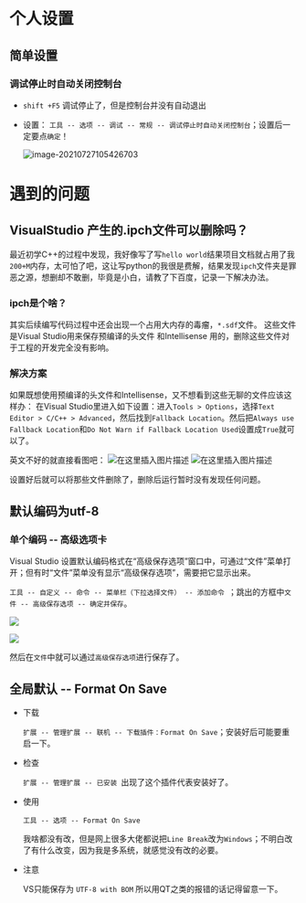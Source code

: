 # 个人设置

## 简单设置

### 调试停止时自动关闭控制台

- `shift +F5` 调试停止了，但是控制台并没有自动退出

- 设置： `工具 -- 选项 -- 调试 -- 常规 -- 调试停止时自动关闭控制台`；设置后一定要点`确定`！

  ![image-20210727105426703](https://i.loli.net/2021/07/27/tBRhG52mVx6oXs9.png)

# 遇到的问题

## VisualStudio 产生的.ipch文件可以删除吗？
最近初学C++的过程中发现，我好像写了写`hello world`结果项目文档就占用了我`200+M`内存，太可怕了吧，这让写python的我很是费解，结果发现`ipch`文件夹是罪恶之源，想删却不敢删，毕竟是小白，请教了下百度，记录一下解决办法。
### ipch是个啥？
其实后续编写代码过程中还会出现一个占用大内存的毒瘤，`*.sdf`文件。
这些文件是Visual Studio用来保存预编译的头文件 和Intellisense 用的，删除这些文件对于工程的开发完全没有影响。

### 解决方案
如果既想使用预编译的头文件和Intellisense，又不想看到这些无聊的文件应该这样办：
在Visual Studio里进入如下设置：进入`Tools > Options`，选择`Text Editor > C/C++ > Advanced`，然后找到`Fallback Location`。然后把`Always use Fallback Location`和`Do Not Warn if Fallback Location Used`设置成`True`就可以了。

英文不好的就直接看图吧：
![在这里插入图片描述](https://img-blog.csdnimg.cn/20210719172852146.png)
![在这里插入图片描述](https://img-blog.csdnimg.cn/20210719172923229.png?x-oss-process=image/watermark,type_ZmFuZ3poZW5naGVpdGk,shadow_10,text_aHR0cHM6Ly9ibG9nLmNzZG4ubmV0L3dlaXhpbl80NDU2MDY5OA==,size_16,color_FFFFFF,t_70)

设置好后就可以将那些文件删除了，删除后运行暂时没有发现任何问题。

## 默认编码为utf-8

### 单个编码 -- 高级选项卡

 Visual Studio 设置默认编码格式在“高级保存选项”窗口中，可通过“文件”菜单打开；但有时“文件”菜单没有显示“高级保存选项”，需要把它显示出来。

`工具 -- 自定义 -- 命令 -- 菜单栏（下拉选择文件） -- 添加命令 `；跳出的方框中`文件 -- 高级保存选项 -- 确定并保存`。

![](https://img-blog.csdnimg.cn/20200425151309403.png)

![](https://img-blog.csdnimg.cn/2020042515255887.png?x-oss-process=image/watermark,type_ZmFuZ3poZW5naGVpdGk,shadow_10,text_aHR0cHM6Ly9ibG9nLmNzZG4ubmV0L3FxXzQxODY4MTA4,size_16,color_FFFFFF,t_70)

然后在`文件`中就可以通过`高级保存选项`进行保存了。

## 全局默认 -- Format On Save

- 下载

  `扩展 -- 管理扩展 -- 联机 -- 下载插件：Format On Save`；安装好后可能要重启一下。

- 检查

  `扩展 -- 管理扩展 -- 已安装 `出现了这个插件代表安装好了。

- 使用

  `工具 -- 选项 -- Format On Save`

  我啥都没有改，但是网上很多大佬都说把`Line Break`改为`Windows`；不明白改了有什么改变，因为我是多系统，就感觉没有改的必要。

- 注意

  VS只能保存为 `UTF-8 with BOM` 所以用QT之类的报错的话记得留意一下。